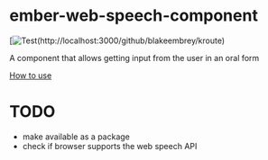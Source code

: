 ember-web-speech-component
==========================

[![Test](http://img4.wikia.nocookie.net/__cb20100515084517/streetfighter/images/a/a8/Guile_(CFE).png)(http://localhost:3000/github/blakeembrey/kroute)

A component that allows getting input from the user in an oral form

<a href="http://js-for.ninja/ember-js-and-web-speech-api-example.html">How to use</a>

TODO
====
+ make available as a package
+ check if browser supports the web speech API

